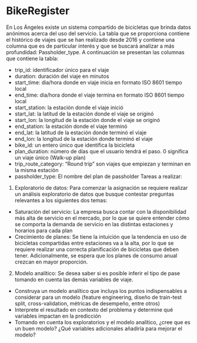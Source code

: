 # BikeRegister

En Los Ángeles existe un sistema compartido de bicicletas que brinda datos anónimos acerca
del uso del servicio. La tabla que se proporciona contiene el histórico de viajes que se han
realizado desde 2016 y contiene una columna que es de particular interés y que se buscará
analizar a más profundidad: Passholder_type. A continuación se presentan las columnas
que contiene la tabla:
- trip_id: identificador único para el viaje
- duration: duración del viaje en minutos
- start_time: dia/hora donde en viaje inicia en formato ISO 8601 tiempo local
- end_time: dia/hora donde el viaje termina en formato ISO 8601 tiempo local
- start_station: la estación donde el viaje inició
- start_lat: la latitud de la estación donde el viaje se originó
- start_lon: la longitud de la estación donde el viaje se originó
- end_station: la estación donde el viaje terminó
- end_lat: la latitud de la estación donde terminó el viaje
- end_lon: la longitud de la estación donde terminó el viaje
- bike_id: un entero único que identifica la bicicleta
- plan_duration: número de días que el usuario tendrá el paso. 0 significa un viaje único
(Walk-up plan)
- trip_route_category: “Round trip” son viajes que empiezan y terminan en la misma
estación
- passholder_type: El nombre del plan de passholder
Tareas a realizar:
1) Exploratorio de datos: Para comenzar la asignación se requiere realizar un análisis
exploratorio de datos que busque contestar preguntas relevantes a los siguientes dos
temas:
- Saturación del servicio: La empresa busca contar con la disponibilidad más alta
de servicio en el mercado, por lo que se quiere entender cómo se comporta la
demanda de servicio en las distintas estaciones y horarios para cada plan
- Crecimiento de planes: Se tiene la intuición que la tendencia en uso de
bicicletas compartidas entre estaciones va a la alta, por lo que se requiere
realizar una correcta planificación de bicicletas que deben tener.
Adicionalmente, se espera que los planes de consumo anual crezcan en mayor
proporción.

2) Modelo analítico: Se desea saber si es posible inferir el tipo de pase tomando en
cuenta las demás variables de viaje.
- Construya un modelo analítico que incluya los puntos indispensables a
considerar para un modelo (feature engineering, diseño de train-test split,
cross-validation, métricas de desempeño, entre otros)
- Interprete el resultado en contexto del problema y determine qué variables
impactan en la predicción
- Tomando en cuenta los exploratorios y el modelo analítico, ¿cree que es un
buen modelo? ¿Qué variables adicionales añadiría para mejorar el modelo?
